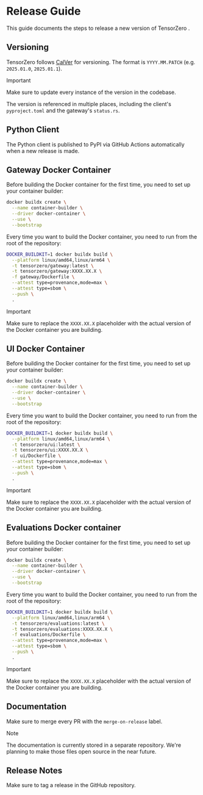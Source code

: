 # Release Guide

This guide documents the steps to release a new version of TensorZero .

## Versioning

TensorZero follows [CalVer](https://calver.org/) for versioning.
The format is `YYYY.MM.PATCH` (e.g. `2025.01.0`, `2025.01.1`).

> [!IMPORTANT]
> Make sure to update every instance of the version in the codebase.
>
> The version is referenced in multiple places, including the client's `pyproject.toml` and the gateway's `status.rs`.

## Python Client

The Python client is published to PyPI via GitHub Actions automatically when a new release is made.

## Gateway Docker Container

Before building the Docker container for the first time, you need to set up your container builder:

```bash
docker buildx create \
  --name container-builder \
  --driver docker-container \
  --use \
  --bootstrap
```

Every time you want to build the Docker container, you need to run from the root of the repository:

```bash
DOCKER_BUILDKIT=1 docker buildx build \
  --platform linux/amd64,linux/arm64 \
  -t tensorzero/gateway:latest \
  -t tensorzero/gateway:XXXX.XX.X \
  -f gateway/Dockerfile \
  --attest type=provenance,mode=max \
  --attest type=sbom \
  --push \
  .
```

> [!IMPORTANT]
> Make sure to replace the `XXXX.XX.X` placeholder with the actual version of the Docker container you are building.

## UI Docker Container

Before building the Docker container for the first time, you need to set up your container builder:

```bash
docker buildx create \
  --name container-builder \
  --driver docker-container \
  --use \
  --bootstrap
```

Every time you want to build the Docker container, you need to run from the root of the repository:

```bash
DOCKER_BUILDKIT=1 docker buildx build \
  --platform linux/amd64,linux/arm64 \
  -t tensorzero/ui:latest \
  -t tensorzero/ui:XXXX.XX.X \
  -f ui/Dockerfile \
  --attest type=provenance,mode=max \
  --attest type=sbom \
  --push \
  .
```

> [!IMPORTANT]
> Make sure to replace the `XXXX.XX.X` placeholder with the actual version of the Docker container you are building.

## Evaluations Docker container

Before building the Docker container for the first time, you need to set up your container builder:

```bash
docker buildx create \
  --name container-builder \
  --driver docker-container \
  --use \
  --bootstrap
```

Every time you want to build the Docker container, you need to run from the root of the repository:

```bash
DOCKER_BUILDKIT=1 docker buildx build \
  --platform linux/amd64,linux/arm64 \
  -t tensorzero/evaluations:latest \
  -t tensorzero/evaluations:XXXX.XX.X \
  -f evaluations/Dockerfile \
  --attest type=provenance,mode=max \
  --attest type=sbom \
  --push \
  .
```

> [!IMPORTANT]
> Make sure to replace the `XXXX.XX.X` placeholder with the actual version of the Docker container you are building.

## Documentation

Make sure to merge every PR with the `merge-on-release` label.

> [!NOTE]
> The documentation is currently stored in a separate repository.
> We're planning to make those files open source in the near future.

## Release Notes

Make sure to tag a release in the GitHub repository.
